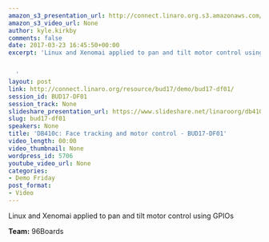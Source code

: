 ```yaml
---
amazon_s3_presentation_url: http://connect.linaro.org.s3.amazonaws.com/bud17/Presentations/BUD17-DF01.pdf
amazon_s3_video_url: None
author: kyle.kirkby
comments: false
date: 2017-03-23 16:45:50+00:00
excerpt: 'Linux and Xenomai applied to pan and tilt motor control using GPIOs


  '
layout: post
link: http://connect.linaro.org/resource/bud17/demo/bud17-df01/
session_id: BUD17-DF01
session_track: None
slideshare_presentation_url: https://www.slideshare.net/linaroorg/db410c-face-tracking-and-motor-control
slug: bud17-df01
speakers: None
title: 'DB410c: Face tracking and motor control - BUD17-DF01'
video_length: 00:00
video_thumbnail: None
wordpress_id: 5706
youtube_video_url: None
categories:
- Demo Friday
post_format:
- Video
---
```


Linux and Xenomai applied to pan and tilt motor control using GPIOs

**Team:** 96Boards
